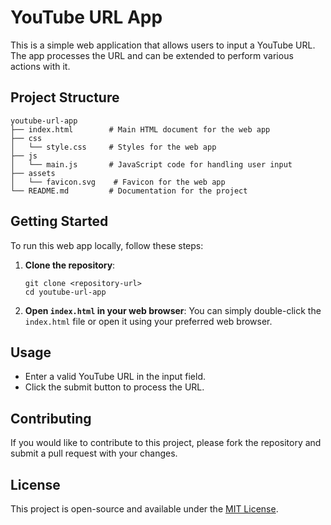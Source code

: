 # YouTube URL App

This is a simple web application that allows users to input a YouTube URL. The app processes the URL and can be extended to perform various actions with it.

## Project Structure

```
youtube-url-app
├── index.html        # Main HTML document for the web app
├── css
│   └── style.css     # Styles for the web app
├── js
│   └── main.js       # JavaScript code for handling user input
├── assets
│   └── favicon.svg    # Favicon for the web app
└── README.md         # Documentation for the project
```

## Getting Started

To run this web app locally, follow these steps:

1. **Clone the repository**:
   ```
   git clone <repository-url>
   cd youtube-url-app
   ```

2. **Open `index.html` in your web browser**:
   You can simply double-click the `index.html` file or open it using your preferred web browser.

## Usage

- Enter a valid YouTube URL in the input field.
- Click the submit button to process the URL.

## Contributing

If you would like to contribute to this project, please fork the repository and submit a pull request with your changes.

## License

This project is open-source and available under the [MIT License](LICENSE).